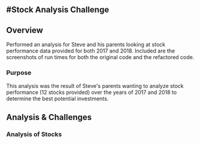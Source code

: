 #Stock Analysis Challenge
---
## Overview
Performed an analysis for Steve and his parents looking at stock performance data provided for both 2017 and 2018. Included are the screenshots of run times for both the original code and the refactored code.

### Purpose
This analysis was the result of Steve's parents wanting to analyze stock performance (12 stocks provided) over the years of 2017 and 2018 to determine the best potential investments.

## Analysis & Challenges
### Analysis of Stocks
